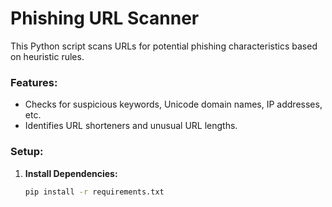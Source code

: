 # Phishing URL Scanner

This Python script scans URLs for potential phishing characteristics based on heuristic rules.

### Features:
- Checks for suspicious keywords, Unicode domain names, IP addresses, etc.
- Identifies URL shorteners and unusual URL lengths.

### Setup:
1. **Install Dependencies:**
   ```bash
   pip install -r requirements.txt
